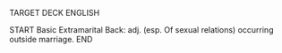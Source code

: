 TARGET DECK
ENGLISH

START
Basic
Extramarital
Back: adj. (esp. Of sexual relations) occurring outside marriage.
END
